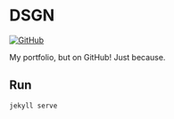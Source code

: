 DSGN
=

[![GitHub](http://img.shields.io/badge/GitHub-NetOperatorWibby/DSGN-a0a060.svg?style=flat-square)](https://github.com/NetOperatorWibby/DSGN)

My portfolio, but on GitHub! Just because.



## Run

`jekyll serve`